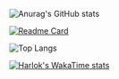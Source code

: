 ![Anurag's GitHub stats](https://github-readme-stats.vercel.app/api?username=XRAZERGAMERX&show_icons=true&theme=dark)

[![Readme Card](https://github-readme-stats.vercel.app/api/pin/?username=XRAZERGAMERX&repo=Roblox-Scripts)](https://github.com/anuraghazra/github-readme-stats)

![Top Langs](https://github-readme-stats.vercel.app/api/top-langs/?username=XRAZERGAMERX&langs_count=8)

[![Harlok's WakaTime stats](https://github-readme-stats.vercel.app/api/wakatime?username=XRAZERGAMERX)](https://github.com/anuraghazra/github-readme-stats)
